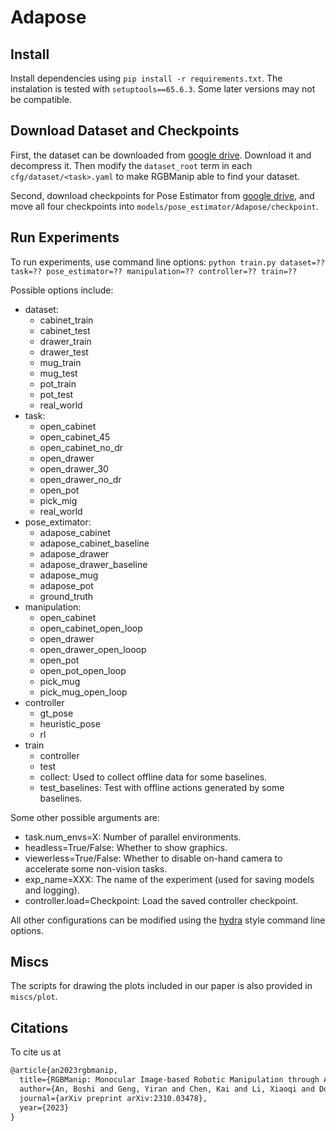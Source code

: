 # Adapose

## Install

Install dependencies using `pip install -r requirements.txt`. The instalation is tested with `setuptools==65.6.3`. Some later versions may not be compatible.

## Download Dataset and Checkpoints

First, the dataset can be downloaded from [google drive](https://drive.google.com/file/d/154g8SzGFWOcLLjes40aTXFoREX47-ZPk/view?usp=sharing). Download it and decompress it. Then modify the `dataset_root` term in each `cfg/dataset/<task>.yaml` to make RGBManip able to find your dataset.

Second, download checkpoints for Pose Estimator from [google drive](https://drive.google.com/drive/folders/1fJ5U8_EppGMrTnhxkFYxN4EH-i79pAdG?usp=sharing), and move all four checkpoints into `models/pose_estimator/Adapose/checkpoint`.



## Run Experiments

To run experiments, use command line options: `python train.py dataset=?? task=?? pose_estimator=?? manipulation=?? controller=?? train=??`

Possible options include:

- dataset:
  - cabinet_train
  - cabinet_test
  - drawer_train
  - drawer_test
  - mug_train
  - mug_test
  - pot_train
  - pot_test
  - real_world
- task:
  - open_cabinet
  - open_cabinet_45
  - open_cabinet_no_dr
  - open_drawer
  - open_drawer_30
  - open_drawer_no_dr
  - open_pot
  - pick_mig
  - real_world
- pose_extimator:
  - adapose_cabinet
  - adapose_cabinet_baseline
  - adapose_drawer
  - adapose_drawer_baseline
  - adapose_mug
  - adapose_pot
  - ground_truth
- manipulation:
  - open_cabinet
  - open_cabinet_open_loop
  - open_drawer
  - open_drawer_open_looop
  - open_pot
  - open_pot_open_loop
  - pick_mug
  - pick_mug_open_loop
- controller
  - gt_pose
  - heuristic_pose
  - rl
- train
  - controller
  - test
  - collect: Used to collect offline data for some baselines.
  - test_baselines: Test with offline actions generated by some baselines.

Some other possible arguments are:

- task.num_envs=X: Number of parallel environments.
- headless=True/False: Whether to show graphics.
- viewerless=True/False: Whether to disable on-hand camera to accelerate some non-vision tasks.
- exp_name=XXX: The name of the experiment (used for saving models and logging).
- controller.load=Checkpoint: Load the saved controller checkpoint.

All other configurations can be modified using the [hydra](https://hydra.cc/docs/intro/) style command line options.

## Miscs

The scripts for drawing the plots included in our paper is also provided in `miscs/plot`.

## Citations

To cite us at

```latex
@article{an2023rgbmanip,
  title={RGBManip: Monocular Image-based Robotic Manipulation through Active Object Pose Estimation},
  author={An, Boshi and Geng, Yiran and Chen, Kai and Li, Xiaoqi and Dou, Qi and Dong, Hao},
  journal={arXiv preprint arXiv:2310.03478},
  year={2023}
}
```